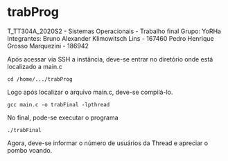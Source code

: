 # trabProg
T_TT304A_2020S2 - Sistemas Operacionais - Trabalho final
Grupo: YoRHa
Integrantes:
Bruno Alexander Klimowitsch Lins - 167460
Pedro Henrique Grosso Marquezini - 186942




Após acessar via SSH a instância, deve-se entrar no diretório onde está localizado a main.c

```
cd /home/.../trabProg

```

Logo após localizar o arquivo main.c, deve-se compilá-lo.
```
gcc main.c -o trabFinal -lpthread

```

No final, pode-se executar o programa
```
./trabFinal 

```

Agora, deve-se informar o número de usuários da Thread e apreciar o pombo voando. 
